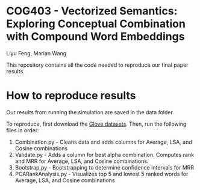 # COG403 - Vectorized Semantics: Exploring Conceptual Combination with Compound Word Embeddings
Liyu Feng, Marian Wang

This repository contains all the code needed to reproduce our final paper results.

# How to reproduce results
Our results from running the simulation are saved in the data folder. 

To reproduce, first download the [Glove datasets](https://nlp.stanford.edu/projects/glove/). Then, run the following files in order:
1. Combination.py - Cleans data and adds columns for Average, LSA, and Cosine combinations
3. Validate.py - Adds a column for best alpha combination. Computes rank and MRR for Average, LSA, and Cosine combinations.
4. Bootstrap.py - Bootstrapping to determine confidence intervals for MRR
5. PCARankAnalysis.py - Visualizes top 5 and lowest 5 ranked words for Average, LSA, and Cosine combinations